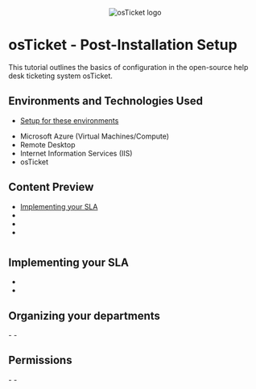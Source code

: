 <p align="center">
<img src="https://i.imgur.com/Clzj7Xs.png" alt="osTicket logo"/>
</p>

<h1>osTicket - Post-Installation Setup</h1>
This tutorial outlines the basics of configuration in the open-source help desk ticketing system osTicket.<br />


<h2>Environments and Technologies Used</h2>

* [Setup for these environments](https://github.com/Ruissal/osticket-install)  
- Microsoft Azure (Virtual Machines/Compute)
- Remote Desktop
- Internet Information Services (IIS)
- osTicket
<h2>Content Preview</h2>

- [Implementing your SLA](#implementing-your-sla)   
- 
- 
- 







# <h2>Implementing your SLA</h2>
-
-
<h2>Organizing your departments</h2>
- 
-
<h2>Permissions</h2>
-
-



